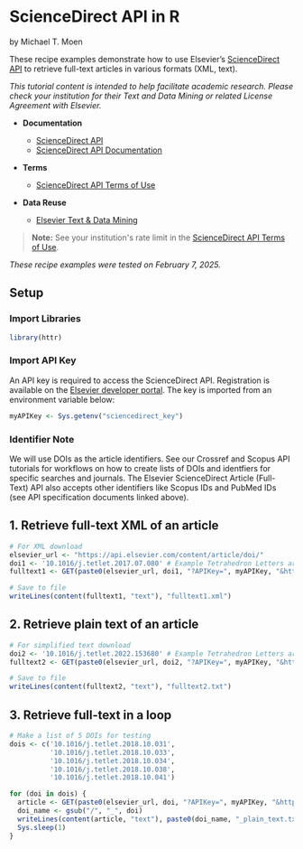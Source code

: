# ScienceDirect API in R

by Michael T. Moen

These recipe examples demonstrate how to use Elsevier’s [ScienceDirect API](https://dev.elsevier.com/) to retrieve full-text articles in various formats (XML, text).

*This tutorial content is intended to help facilitate academic research. Please check your institution for their Text and Data Mining or related License Agreement with Elsevier.*

- **Documentation**
  - [ScienceDirect API](https://dev.elsevier.com/)
  - [ScienceDirect API Documentation](https://dev.elsevier.com/sd_api_spec.html)

- **Terms**
  - [ScienceDirect API Terms of Use](https://dev.elsevier.com/api_key_settings.html)

- **Data Reuse**
  - [Elsevier Text & Data Mining](https://dev.elsevier.com/tecdoc_text_mining.html)

> **Note:** See your institution's rate limit in the [ScienceDirect API Terms of Use](https://dev.elsevier.com/api_key_settings.html).


*These recipe examples were tested on February 7, 2025.*

## Setup

### Import Libraries

```r
library(httr)
```

### Import API Key

An API key is required to access the ScienceDirect API. Registration is available on the [Elsevier developer portal](https://dev.elsevier.com/). The key is imported from an environment variable below:

```r
myAPIKey <- Sys.getenv("sciencedirect_key")
```

### Identifier Note

We will use DOIs as the article identifiers. See our Crossref and Scopus API tutorials for workflows on how to create lists of DOIs and identfiers for specific searches and journals. The Elsevier ScienceDirect Article (Full-Text) API also accepts other identifiers like Scopus IDs and PubMed IDs (see API specification documents linked above).

## 1. Retrieve full-text XML of an article

```r
# For XML download
elsevier_url <- "https://api.elsevier.com/content/article/doi/"
doi1 <- '10.1016/j.tetlet.2017.07.080' # Example Tetrahedron Letters article
fulltext1 <- GET(paste0(elsevier_url, doi1, "?APIKey=", myAPIKey, "&httpAccept=text/xml"))

# Save to file
writeLines(content(fulltext1, "text"), "fulltext1.xml")
```

## 2. Retrieve plain text of an article

```r
# For simplified text download
doi2 <- '10.1016/j.tetlet.2022.153680' # Example Tetrahedron Letters article
fulltext2 <- GET(paste0(elsevier_url, doi2, "?APIKey=", myAPIKey, "&httpAccept=text/plain"))

# Save to file
writeLines(content(fulltext2, "text"), "fulltext2.txt")
```

## 3. Retrieve full-text in a loop

```r
# Make a list of 5 DOIs for testing
dois <- c('10.1016/j.tetlet.2018.10.031',
          '10.1016/j.tetlet.2018.10.033',
          '10.1016/j.tetlet.2018.10.034',
          '10.1016/j.tetlet.2018.10.038',
          '10.1016/j.tetlet.2018.10.041')
```

```r
for (doi in dois) {
  article <- GET(paste0(elsevier_url, doi, "?APIKey=", myAPIKey, "&httpAccept=text/plain"))
  doi_name <- gsub("/", "_", doi)
  writeLines(content(article, "text"), paste0(doi_name, "_plain_text.txt"))
  Sys.sleep(1)
}
```
